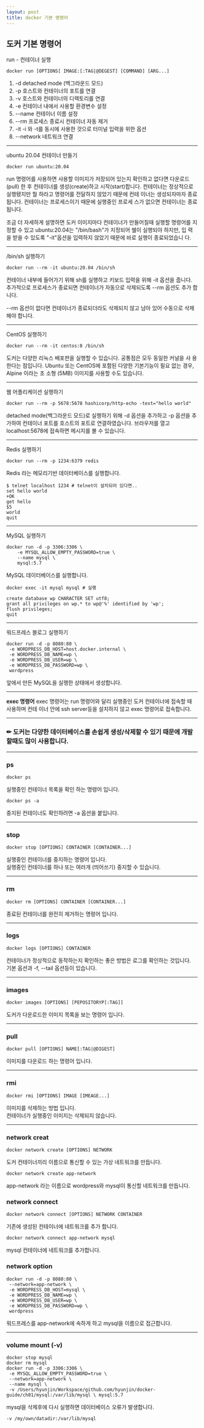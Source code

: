 ```yaml
---
layout: post
title: docker 기본 명령어
---
```


## 도커 기본 명령어
run - 컨테이너 실행
~~~
docker run [OPTIONS[ IMAGE:[:TAG|@DEGEST] [COMMAND] [ARG...]
~~~

1. -d detached mode (백그라운드 모드) 
2. -p 호스트와 컨테이너의 포트를 연결
3. -v 호스트와 컨테이너의 디렉토리를 연결
4. -e 컨테이너 내에서 사용할 환경변수 설정
5. --name 컨테이너 이름 설정
6. --rm 프로세스 종료시 컨테이너 자동 제거
7. -it -i 와 -t를 동시에 사용한 것으로 터미널 입력을 위한 옵션
8. --network 네트워크 연결

------------------------------------------------------------------------------------------------------------------------

ubuntu 20.04 컨테이너 만들기
~~~
docker run ubuntu:20.04
~~~
run 명령어를 사용하면 사용할 이미지가 저장되어 있는지 확인하고 없다면 다운로드
(pull) 한 후 컨테이너를 생성(create)하고 시작(start)합니다.
컨테이너는 정상적으로 실행됐지만 뭘 하라고 명령어를 전달하지 않았기 때문에 컨테
이너는 생성되자마자 종료됩니다. 컨테이너는 프로세스이기 때문에 실행중인 프로세
스가 없으면 컨테이너는 종료됩니다.

조금 더 자세하게 설명하면 도커 이미지마다 컨테이너가 만들어질때 실행할 명령어를
지정할 수 있고 ubuntu:20.04는 "/bin/bash"가 지정되어 쉘이 실행되야 하지만, 입
력을 받을 수 있도록 "-it"옵션을 입력하지 않았기 때문에 바로 실행이 종료되었습니
다.

------------------------------------------------------------------------------------------------------------------------

/bin/sh 실행하기
~~~
docker run --rm -it ubuntu:20.04 /bin/sh
~~~
컨테이너 내부에 들어가기 위해 sh를 실행하고 키보드 입력을 위해 -it 옵션을 줍니다.
추가적으로 프로세스가 종료되면 컨테이너가 자동으로 삭제되도록 --rm 옵션도 추가
합니다.

--rm 옵션이 없다면 컨테이너가 종료되더라도 삭제되지 않고 남아 있어 수동으로 삭제
해야 합니다.

------------------------------------------------------------------------------------------------------------------------

CentOS 실행하기
~~~
docker run --rm -it centos:8 /bin/sh
~~~
도커는 다양한 리눅스 배포판을 실행할 수 있습니다. 공통점은 모두 동일한 커널을 사
용한다는 점입니다.
Ubuntu 또는 CentOS에 포함된 다양한 기본기능이 필요 없는 경우, Alpine 이라는 초
소형 (5MB) 이미지를 사용할 수도 있습니다.

------------------------------------------------------------------------------------------------------------------------

웹 어플리케이션 실행하기
~~~
docker run --rm -p 5678:5678 hashicorp/http-echo -text="hello world"
~~~

detached mode(백그라운드 모드)로 실행하기 위해 -d 옵션을 추가하고 -p 옵션을
추가하여 컨테이너 포트를 호스트의 포트로 연결하였습니다.
브라우저를 열고 localhost:5678에 접속하면 메시지를 볼 수 있습니다.

------------------------------------------------------------------------------------------------------------------------

Redis 실행하기
~~~
docker run --rm -p 1234:6379 redis
~~~
Redis 라는 메모리기반 데이터베이스를 실행합니다.

~~~
$ telnet localhost 1234 # telnet이 설치되어 있다면..
set hello world
+OK
get hello
$5
world
quit
~~~

------------------------------------------------------------------------------------------------------------------------

MySQL 실행하기
~~~
docker run -d -p 3306:3306 \
    -e MYSQL_ALLOW_EMPTY_PASSWORD=true \
    --name mysql \
    mysql:5.7
~~~
MySQL 데이터베이스를 실행합니다.
~~~
docker exec -it mysql mysql # 실행

create database wp CHARACTER SET utf8;
grant all privileges on wp.* to wp@'%' identified by 'wp';
flush privileges;
quit
~~~

------------------------------------------------------------------------------------------------------------------------

워드프레스 블로그 실행하기
~~~
docker run -d -p 8080:80 \
 -e WORDPRESS_DB_HOST=host.docker.internal \
 -e WORDPRESS_DB_NAME=wp \
 -e WORDPRESS_DB_USER=wp \
 -e WORDPRESS_DB_PASSWORD=wp \
 wordpress
~~~
앞에서 만든 MySQL을 실행한 상태에서 생성합니다.

------------------------------------------------------------------------------------------------------------------------

**exec 명령어**
exec 명령어는 run 명령어와 달리 실행중인 도커 컨테이너에 접속할 때 사용하며 컨테
이너 안에 ssh server등을 설치하지 않고 exec 명령어로 접속합니다.

------------------------------------------------------------------------------------------------------------------------

### ✏ 도커는 다양한 데이터베이스를 손쉽게 생성/삭제할 수 있기 때문에 개발할때도 많이 사용합니다.

------------------------------------------------------------------------------------------------------------------------

### ps
~~~
docker ps
~~~
실행중인 컨테이너 목록을 확인 하는 명령어 입니다.
~~~
docker ps -a
~~~
중지된 컨테이너도 확인하려면 -a 옵션을 붙입니다.

------------------------------------------------------------------------------------------------------------------------

### stop
~~~
docker stop [OPTIONS] CONTAINER [CONTAINER...]
~~~
실행중인 컨테이너를 중지하는 명령어 입니다.   
실행중인 컨테이너를 하나 또는 여러개 (띄어쓰기) 중지할 수 있습니다.

------------------------------------------------------------------------------------------------------------------------

### rm
~~~
docker rm [OPTIONS] CONTAINER [CONTAINER...]
~~~
종료된 컨테이너를 완전히 제거하는 명령어 입니다.

------------------------------------------------------------------------------------------------------------------------

### logs
~~~
docker logs [OPTIONS] CONTAINER
~~~
컨테이너가 정상적으로 동작하는지 확인하는 좋은 방법은 로그를 확인하는 것입니다.   
기본 옵션과 -f, --tail 옵션등이 있습니다.

------------------------------------------------------------------------------------------------------------------------

### images 
~~~
docker images [OPTIONS] [PEPOSITORYP[:TAG]]
~~~
도커가 다운로드한 이미지 목록을 보는 명령어 입니다. 

------------------------------------------------------------------------------------------------------------------------

### pull
~~~
docker pull [OPTIONS] NAME[:TAG|@DIGEST]
~~~
이미지를 다운로드 하는 명령어 입니다.

------------------------------------------------------------------------------------------------------------------------

### rmi
~~~
docker rmi [OPTIONS] IMAGE [IMEAGE...]
~~~
이미지를 삭제하는 방법 입니다.    
컨테이너가 실행중인 이미지는 삭제되지 않습니다.

------------------------------------------------------------------------------------------------------------------------

### network creat
~~~
docker network create [OPTIONS] NETWORK
~~~
도커 컨테이너끼리 이름으로 통신할 수 있는 가상 네트워크를 만듭니다.

~~~
docker network create app-network
~~~
app-network 라는 이름으로 wordpress와 mysql이 통신할 네트워크를 만듭니다.

### network connect
~~~
docker network connect [OPTIONS] NETWORK CONTAINER
~~~
기존에 생성된 컨테이너에 네트워크를 추가 합니다.

~~~
docker network connect app-network mysql
~~~
mysql 컨테이너에 네트워크를 추가합니다.

### network option 
~~~
docker run -d -p 8080:80 \
 --network=app-network \
 -e WORDPRESS_DB_HOST=mysql \
 -e WORDPRESS_DB_NAME=wp \
 -e WORDPRESS_DB_USER=wp \
 -e WORDPRESS_DB_PASSWORD=wp \
 wordpress
~~~
워드프레스를 app-network에 속하게 하고 mysql을 이름으로 접근합니다.

------------------------------------------------------------------------------------------------------------------------

### volume mount (-v)
~~~
docker stop mysql
docker rm mysql
docker run -d -p 3306:3306 \
 -e MYSQL_ALLOW_EMPTY_PASSWORD=true \
 --network=app-network \
 --name mysql \
 -v /Users/hyunjin/Workspace/github.com/hyunjin/docker-guide/ch01/mysql:/var/lib/mysql \ mysql:5.7
~~~
mysql을 삭제후에 다시 실행하면 데이터베이스 오류가 발생합니다.
~~~
-v /my/own/datadir:/var/lib/mysql
~~~


